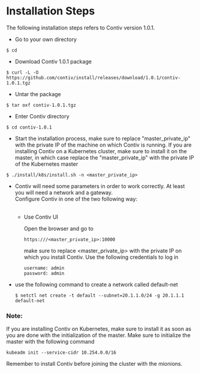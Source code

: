 # Installation Steps

The following installation steps refers to Contiv version 1.0.1.


* Go to your own directory

`$ cd` 

* Download Contiv 1.0.1 package

`$ curl -L -O https://github.com/contiv/install/releases/download/1.0.1/contiv-1.0.1.tgz`

* Untar the package

`$ tar oxf contiv-1.0.1.tgz`

* Enter Contiv directory

`$ cd contiv-1.0.1`

* Start the installation process, make sure to replace "master_private_ip" with the private IP of the machine on which Contiv is running. If you are installing Contiv on a Kubernetes cluster, make sure to install it on the master, in which case replace the "master_private_ip" with the private IP of the Kubernetes master

`$ ./install/k8s/install.sh -n <master_private_ip>`

* Contiv will need some parameters in order to work correctly. At least you will need a network and a gateway.<br />
Configure Contiv in one of the two following way:<br /><br />
	* Use Contiv UI
	
		Open the browser and go to

		`https:///<master_private_ip>:10000`

		make sure to replace <master_private_ip> with the private IP on which you install Contiv. Use the following credentials to log in

		`username: admin`<br />
		`password: admin`

* use the following command to create a network called default-net
 
	`$ netctl net create -t default --subnet=20.1.1.0/24 -g 20.1.1.1 default-net`
	
### Note:
If you are installing Contiv on Kubernetes, make sure to install it as soon as you are done with the initialization of the master. Make sure to initialize the master with the following command

`kubeadm init --service-cidr 10.254.0.0/16`

Remember to install Contiv before joining the cluster with the mionions.
